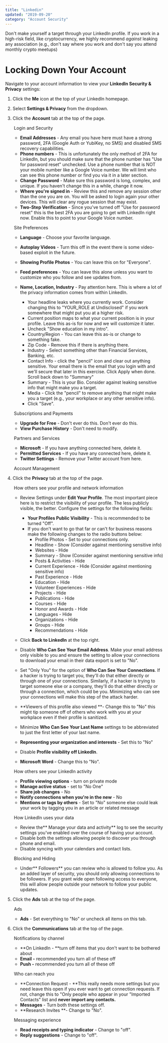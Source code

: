 ```yaml
---
title: "Linkedin"
updated: "2019-09-20"
category: "Account Security"
---
```

Don't make yourself a target through your LinkedIn profile. If you work in a high-risk field, like cryptocurrency, we highly recommend *against* leaking any association (e.g., don't say where you work and don't say you attend monthly crypto meetups) 

Locking Down Your Account
=========================

Navigate to your account information to view your **LinkedIn Security & Privacy** settings:

1.  Click the **Me** icon at the top of your LinkedIn homepage.
2.  Select **Settings & Privacy** from the dropdown.
3.  Click the **Account** tab at the top of the page. 

     Login and Security

    -   **Email Addresses** - Any email you have here must have a strong password, 2FA (Google Auth or YubiKey, no SMS) and disabled SMS recovery capabilities.  
    -   **Phone numbers** - This is unfortunately the only method of 2FA for LinkedIn, but you should make sure that the phone number has "Use for password reset" unchecked. Use a phone number that is NOT your mobile number like a Google Voice number. We will limit who can see this phone number or find you via it in a later section.
    -   **Change Password** - Make sure this password is long, complex, and unique. If you haven't change this in a while, change it now.
    -   **Where you're signed in** - Review this and remove any session other than the one you are on. You will be asked to login again your other devices. This will clear any rogue session that may exist.
    -   **Two-Step Verification** - Since you've turned off "Use for password reset" this is the best 2FA you are going to get with LinkedIn right now. Enable this to point to your Google Voice number.

     Site Preferences

    -   **Language** - Choose your favorite language.
    -   **Autoplay Videos** - Turn this off in the event there is some video-based exploit in the future.
    -   **Showing Profile Photos** - You can leave this on for "Everyone".
    -   **Feed preferences** - You can leave this alone unless you want to customize who you follow and see updates from.
    -   **Name, Location, Industry** - Pay attention here. This is where a lot of the privacy information comes from within LinkedIn.

        -   Your headline leaks where you currently work. Consider changing this to "YOUR_ROLE at Undisclosed" if you work somewhere that might put you at a higher risk.
        -   Current position maps to what your current position is in your profile. Leave this as-is for now and we will customize it later.
        -   Uncheck "Show education in my intro".
        -   Country/Region - You can leave this as-is or change to something fake.
        -   Zip Code - Remove this if there is anything there.
        -   Industry - Select something other than Financial Services, Banking, etc.
        -   Contact Info - click the "pencil" icon and clear out anything sensitive. Your email there is the email that you login with and we'll secure that later in this exercise. Click Apply when done. Scroll back down to "Summary"
        -   Summary - This is your Bio. Consider against leaking sensitive info that might make you a target.
        -   Media - Click the "pencil" to remove anything that might make you a target (e.g., your workplace or any other sensitive info).
        -   Click "Save".

     Subscriptions and Payments

    -   **Upgrade for Free** - Don't ever do this. Don't ever do this. 
    -   **View Purchase History** - Don't need to modify.

     Partners and Services

    -   **Microsoft** - If you have anything connected here, delete it.
    -   **Permitted Services** - If you have any connected here, delete it.
    -   **Twitter Settings** - Remove your Twitter account from here.

     Account Management

4.  Click the **Privacy** tab at the top of the page.

     How others see your profile and network information

    -   Review Settings under **Edit Your Profile**. The most important piece here is to restrict the visibility of your profile. The less publicly visible, the better. Configure the settings for the following fields:
        -   **Your Profiles Public Visibility** - This is recommended to be turned "Off".
        -   If you don't want to go that far or can't for business reasons make the following changes to the radio buttons below:
            -   Profile Photos - Set to your connections only.
            -   Headline - Show (Consider against mentioning sensitive info) 
            -   Websites - Hide
            -   Summary - Show (Consider against mentioning sensitive info)
            -   Posts & Activities - Hide
            -   Current Experience - Hide (Consider against mentioning sensitive info)
            -   Past Experience - Hide
            -   Education - Hide
            -   Volunteer Experiences - Hide
            -   Projects - Hide
            -   Publications - Hide
            -   Courses - Hide
            -   Honor and Awards - Hide
            -   Languages - Hide
            -   Organizations - Hide
            -   Groups - Hide
            -   Recommendations - Hide

    -   Click **Back to LinkedIn** at the top right.

    -   Disable **Who Can See Your Email Address**. Make your email address only visible to you and ensure the setting to allow your connections to download your email in their data export is set to "No".
    -   Set "Only You" for the option of **Who Can See Your Connections**. If a hacker is trying to target you, they'll do that either directly or through one of your connections. Similarly, if a hacker is trying to target someone else or a company, they'll do that either directly or through a connection, which could be you. Minimizing who can see your connections will make this step of the attack harder.
    -   **Viewers of this profile also viewed **- Change this to "No" this might tip someone off of others who work with you at your workplace even if their profile is sanitized.
    -   Minimize **Who Can See Your Last Name** settings to be abbreviated to just the first letter of your last name.
    -   **Representing your organization and interests** - Set this to "No"
    -   Disable **Profile visibility off LinkedIn**.
    -   **Microsoft Word** - Change this to "No". 

     How others see your LinkedIn activity

    -   **Profile viewing options** - turn on private mode
    -   **Manage active status** - set to "No One"
    -   **Share job changes** - No
    -   **Notify connections when you're in the new** - No
    -   **Mentions or tags by others** - Set to "No" someone else could leak your work by tagging you in an article or related message

     How LinkedIn uses your data

    -   Review the** Manage your data and activity** log to see the security settings you've enabled over the course of having your account.
    -   Disable both the settings allowing people to discover you through phone and email.
    -   Disable syncing with your calendars and contact lists.

     Blocking and Hiding

    -   Under** Followers** you can review who is allowed to follow you. As an added layer of security, you should only allowing connections to be followers. If you grant wide open following access to everyone, this will allow people outside your network to follow your public updates.

5.  Click the **Ads** tab at the top of the page. 

     Ads

    -   **Ads** - Set everything to "No" or uncheck all items on this tab.

6.  Click the **Communications** tab at the top of the page. 

     Notifications by channel

    -   **On LinkedIn - **turn off items that you don't want to be bothered about
    -   **Email -** recommended you turn all of these off
    -   **Push -** recommended you turn all of these off

     Who can reach you

    -   **Connection Request - **This really needs more settings but you need leave this open if you ever want to get connection requests. If not, change this to "Only people who appear in your "Imported Contacts" list and **never import any contacts.**
    -   **Messages** - Turn both these settings off.
    -   **Research Invites **- Change to "No".

     Messaging experience

    -   **Read receipts and typing indicator** - Change to "off".
    -   **Reply suggestions** - Change to "off".
